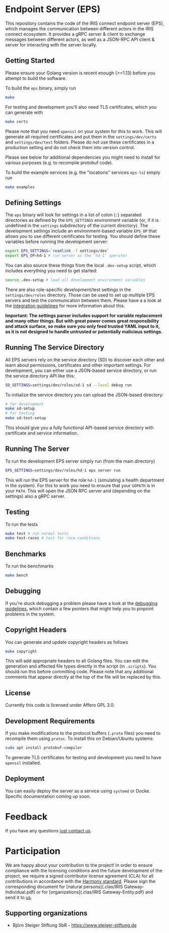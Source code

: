 # Endpoint Server (EPS)

This repository contains the code of the IRIS connect endpoint server (EPS), which manages the communication between different actors in the IRIS connect ecosystem. It provides a gRPC server & client to exchange messages between different actors, as well as a JSON-RPC API client & server for interacting with the server locally.

## Getting Started

Please ensure your Golang version is recent enough (>=1.13) before you attempt to build the software. 

To build the `eps` binary, simply run

```bash
make
```

For testing and development you'll also need TLS certificates, which you can generate with

```bash
make certs
```

Please note that you need `openssl` on your system for this to work. This will generate all required certificates and put them in the `settings/dev/certs` and `settings/dev/test` folders. Please do not use these certificates in a production setting and do not check them into version control.

Please see below for additional dependencies you might need to install for various purposes (e.g. to recompile protobuf code).

To build the example services (e.g. the "locations" services `eps-ls`) simply run

```bash
make examples
```

## Defining Settings

The `eps` binary will look for settings in a list of colon (`:`) separated directories as defined by the `EPS_SETTINGS` environment variable (or, if it is undefined in the `settings` subdirectory of the current directory). The development settings include an environment-based variable `EPS_OP` that allows you to use different certificates for testing. You should define these variables before running the development server:

```bash
export EPS_SETTINGS=`readlink -f settings/dev`
export EPS_OP=hd-1 # run server as the 'hd-1' operator
```

You can also source these things from the local `.dev-setup` script, which includes everything you need to get started:

```bash
source .dev-setup # load all development environment variables
```

There are also role-specific development/test settings in the `settings/dev/roles` directory. Those can be used to set up multiple EPS servers and test the communication between them. Please have a a look at the [integration guidelines](docs/integration.md) for more information about this.

**Important: The settings parser includes support for variable replacement and many other things. But with great power comes great responsibility and attack surface, so make sure you only feed trusted YAML input to it, as it is not designed to handle untrusted or potentially malicious settings.**

## Running The Service Directory

All EPS servers rely on the service directory (SD) to discover each other and learn about permissions, certificates and other important settings. For development, you can either use a JSON-based service directory, or run the service directory API like this:

```bash
SD_SETTINGS=settings/dev/roles/sd-1 sd --level debug run
```

To initialize the service directory you can upload the JSON-based directory:

```bash
# for development
make sd-setup
# for testing
make sd-test-setup
```

This should give you a fully functional API-based service directory with certificate and service information.

## Running The Server

To run the development EPS server simply run (from the main directory)

```bash
EPS_SETTINGS=settings/dev/roles/hd-1 eps server run
```

This will run the EPS server for the role `hd-1` (simulating a health department in the system). For this to work you need to ensure that your `GOPATH` is in your `PATH`. This will open the JSON RPC server and (depending on the settings) also a gRPC server.

## Testing

To run the tests

```bash
make test # run normal tests
make test-races # test for race conditions
```

## Benchmarks

To run the benchmarks

```bash
make bench
```

## Debugging

If you're stuck debugging a problem please have a look at the [debugging guidelines](docs/debugging.md), which contain a few pointers that might help you to pinpoint problems in the system.

## Copyright Headers

You can generate and update copyright headers as follows

```bash
make copyright
```

This will add appropriate headers to all Golang files. You can edit the generation and affected file types directly in the script (in `.scripts`). You should run this before committing code. Please note that any additional comments that appear directly at the top of the file will be replaced by this.

## License

Currently this code is licensed under Affero GPL 3.0.

## Development Requirements

If you make modifications to the protocol buffers (`.proto` files) you need to recompile them using `protoc`. To install this on Debian/Ubuntu systems:

```bash
sudo apt install protobuf-compiler
```

To generate TLS certificates for testing and development you need to have `openssl` installed.

## Deployment

You can easily deploy the server as a service using `systemd` or Docke. Specific documentation coming up soon.

# Feedback

If you have any questions [just contact us](mailto:iris@inoeg.de).

# Participation

We are happy about your contribution to the project! In order to ensure compliance with the licensing conditions and the future development of the project, we require a signed contributor license agreement (CLA) for all contributions in accordance with the [Harmony standard](http://selector.harmonyagreements.org). Please sign the corresponding document for [natural persons](.clas/IRIS Gateway-Individual.pdf) or for [organizations](.clas/IRIS Gateway-Entity.pdf) and send it to [us](mailto:iris@steiger-stiftung.de).

## Supporting organizations

- Björn Steiger Stiftung SbR - https://www.steiger-stiftung.de
